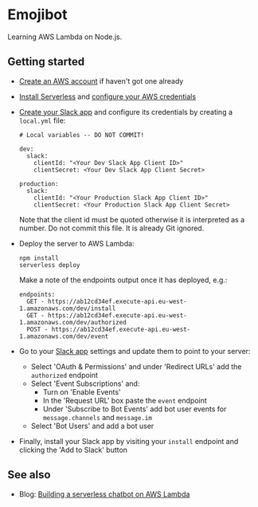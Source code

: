 # Emojibot

Learning AWS Lambda on Node.js.

## Getting started

* [Create an AWS account](https://aws.amazon.com/free/) if haven't got one already
* [Install Serverless](https://serverless.com/framework/docs/providers/aws/guide/installation/) and [configure your AWS credentials](https://serverless.com/framework/docs/providers/aws/guide/credentials/)
* [Create your Slack app](https://api.slack.com/slack-apps#create-app) and configure its credentials by creating a `local.yml` file:

	```
	# Local variables -- DO NOT COMMIT!
	
	dev:
	  slack:
	    clientId: "<Your Dev Slack App Client ID>"
	    clientSecret: <Your Dev Slack App Client Secret>
	
	production:
	  slack:
	    clientId: "<Your Production Slack App Client ID>"
	    clientSecret: <Your Production Slack App Client Secret>
	```

  Note that the client id must be quoted otherwise it is interpreted as a number. Do not commit this file. It is already Git ignored.
* Deploy the server to AWS Lambda:

	```
	npm install
	serverless deploy
	```

  Make a note of the endpoints output once it has deployed, e.g.:
  
	```
	endpoints:
	  GET - https://ab12cd34ef.execute-api.eu-west-1.amazonaws.com/dev/install
	  GET - https://ab12cd34ef.execute-api.eu-west-1.amazonaws.com/dev/authorized
	  POST - https://ab12cd34ef.execute-api.eu-west-1.amazonaws.com/dev/event
	```
	
* Go to your [Slack app](https://api.slack.com/apps) settings and update them to point to your server:
  * Select 'OAuth & Permissions' and under 'Redirect URLs' add the `authorized` endpoint
  * Select 'Event Subscriptions' and:
    * Turn on 'Enable Events'
    * In the 'Request URL' box paste the `event` endpoint
    * Under 'Subscribe to Bot Events' add bot user events for `message.channels` and `message.im`
  * Select 'Bot Users' and add a bot user

* Finally, install your Slack app by visiting your `install` endpoint and clicking the 'Add to Slack' button

## See also

* Blog: [Building a serverless chatbot on AWS Lambda](https://www.blackpepper.co.uk/blog/creating-a-serverless-slack-bot-on-aws-lambda)
